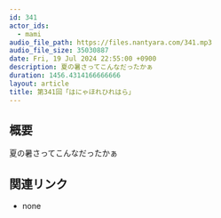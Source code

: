 ```yaml
---
id: 341
actor_ids:
  - mami
audio_file_path: https://files.nantyara.com/341.mp3
audio_file_size: 35030887
date: Fri, 19 Jul 2024 22:55:00 +0900
description: 夏の暑さってこんなだったかぁ
duration: 1456.4314166666666
layout: article
title: 第341回「はにゃほれひれはら」
---
```

## 概要

夏の暑さってこんなだったかぁ

## 関連リンク

* none
